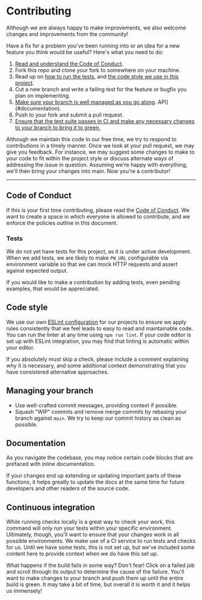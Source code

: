 # Contributing 

Although we are always happy to make improvements, we also welcome changes and
improvements from the community!

Have a fix for a problem you've been running into or an idea for a new feature
you think would be useful? Here's what you need to do:

1. [Read and understand the Code of Conduct](#code-of-conduct).
1. Fork this repo and clone your fork to somewhere on your machine.
1. Read up on [how to run the tests](#running-tests), and [the code style we use
   in this project](#code-style).
1. Cut a new branch and write a failing test for the feature or bugfix you plan
   on implementing.
1. [Make sure your branch is well managed as you go
   along](#managing-your-branch). API](#documentation).
1. Push to your fork and submit a pull request.
1. [Ensure that the test suite passes in CI and make any necessary changes to
   your branch to bring it to green.](#continuous-integration)

Although we maintain this code in our free time, we try to respond to
contributions in a timely manner. Once we look at your pull request, we may give
you feedback. For instance, we may suggest some changes to make to your code to
fit within the project style or discuss alternate ways of addressing the issue
in question. Assuming we're happy with everything, we'll then bring your changes
into main. Now you're a contributor!

---

## Code of Conduct

If this is your first time contributing, please read the [Code of Conduct]. We
want to create a space in which everyone is allowed to contribute, and we
enforce the policies outline in this document.

[Code of Conduct]:
https://github.com/ackama/projectworks-leave-notifications/blob/main/CODE_OF_CONDUCT.md

### Tests

We do not yet have tests for this project, as it is under active development.
When we add tests, we are likely to make `PW_URL` configurable via environment
variable so that we can mock HTTP requests and assert against expected output. 

If you would like to make a contribution by adding tests, even pending examples,
that would be appreciated.

## Code style

We use our own [ESLint
configuration](https://github.com/ackama/eslint-config-ackama) for our projects
to ensure we apply rules consistently that we feel leads to easy to read and
maintainable code. You can run the linter at any time using `npm run lint`. If
your code editor is set up with ESLint integration, you may find that linting is
automatic within your editor.

If you absolutely must skip a check, please include a comment explaining why it
is necessary, and some additional context demonstrating that you have
consistered alternative approaches.

## Managing your branch

* Use well-crafted commit messages, providing context if possible.
* Squash "WIP" commits and remove merge commits by rebasing your branch against
  `main`. We try to keep our commit history as clean as possible.

## Documentation

As you navigate the codebase, you may notice certain code blocks that are
prefaced with inline documentation. 

If your changes end up extending or updating important parts of these functions,
it helps greatly to update the docs at the same time for future developers and
other readers of the source code.


## Continuous integration

While running checks locally is a great way to check your work, this command
will only run your tests within your specific environment. Ultimately, though,
you'll want to ensure that your changes work in all possible environments. We
make use of a CI service to run tests and checks for us. Until we have some
tests, this is not set up, but we've included some content here to provide
context when we do have this set up.

What happens if the build fails in some way? Don't fear! Click on a failed job
and scroll through its output to determine the cause of the failure. You'll want
to make changes to your branch and push them up until the entire build is green.
It may take a bit of time, but overall it is worth it and it helps us immensely!

